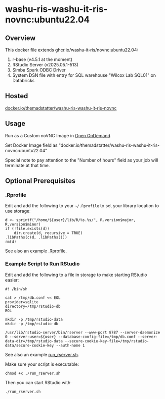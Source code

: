 # washu-ris-washu-it-ris-novnc:ubuntu22.04

## Overview

This docker file extends ghcr.io/washu-it-ris/novnc:ubuntu22.04:

1. r-base (v4.5.1 at the moment)
2. RStudio Server (v2025.05.1-513)
3. Simba Spark ODBC Driver
4. System DSN file with entry for SQL warehouse "Wilcox Lab SQL01" on Databricks

## Hosted

[docker.io/themadstatter/washu-ris-washu-it-ris-novnc](https://hub.docker.com/repository/docker/themadstatter/washu-ris-washu-it-ris-novnc/general)

## Usage

Run as a Custom noVNC Image in [Open OnDemand](https://ood.ris.wustl.edu/pun/sys/dashboard/batch_connect/sys/custom_novnc_image/session_contexts/new).

Set Docker Image field as "docker.io/themadstatter/washu-ris-washu-it-ris-novnc:ubuntu22.04"

Special note to pay attention to the "Number of hours" field as your job will terminate at that time.

## Optional Prerequisites

### .Rprofile

Edit and add the following to your `~/.Rprofile` to set your library location to use storage:

```
d <- sprintf("/home/${user}/lib/R/%s.%s/", R.version$major, R.version$minor)
if (!file.exists(d))
    dir.create(d, recursive = TRUE)
.libPaths(c(d, .libPaths()))
rm(d)
```

See also an example [.Rprofile](.Rprofile).

### Example Script to Run RStudio

Edit and add the following to a file in storage to make starting RStudio easier:

```
#! /bin/sh

cat > /tmp/db.conf << EOL
provider=sqlite
directory=/tmp/rstudio-db
EOL

mkdir -p /tmp/rstudio-data
mkdir -p /tmp/rstudio-db

/usr/lib/rstudio-server/bin/rserver --www-port 8787 --server-daemonize 0 --server-user=${user} --database-config-file=/tmp/db.conf --server-data-dir=/tmp/rstudio-data --secure-cookie-key-file=/tmp/rstudio-data/secure-cookie-key --auth-none 1
```

See also an example [run_rserver.sh](run_rserver.sh).

Make sure your script is executable:

```
chmod +x ./run_rserver.sh
```

Then you can start RStudio with:

```
./run_rserver.sh
```
